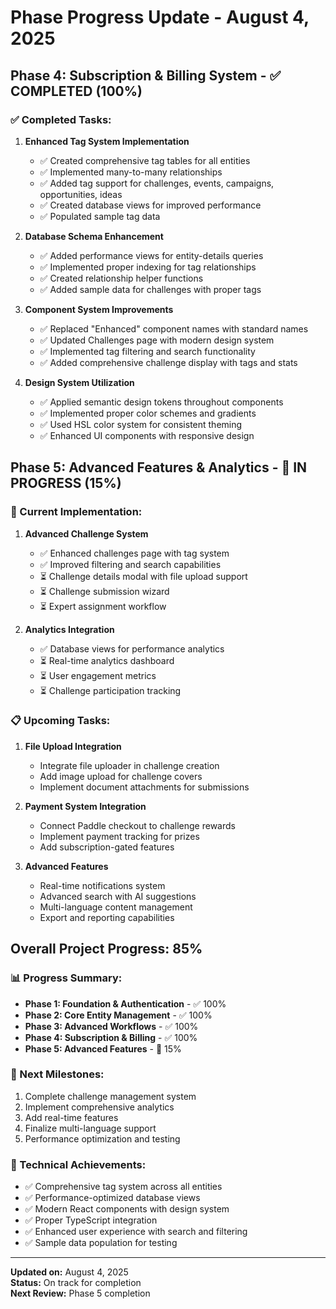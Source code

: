 # Phase Progress Update - August 4, 2025

## **Phase 4: Subscription & Billing System - ✅ COMPLETED (100%)**

### ✅ Completed Tasks:

1. **Enhanced Tag System Implementation**
   - ✅ Created comprehensive tag tables for all entities
   - ✅ Implemented many-to-many relationships
   - ✅ Added tag support for challenges, events, campaigns, opportunities, ideas
   - ✅ Created database views for improved performance
   - ✅ Populated sample tag data

2. **Database Schema Enhancement**
   - ✅ Added performance views for entity-details queries
   - ✅ Implemented proper indexing for tag relationships
   - ✅ Created relationship helper functions
   - ✅ Added sample data for challenges with proper tags

3. **Component System Improvements**
   - ✅ Replaced "Enhanced" component names with standard names
   - ✅ Updated Challenges page with modern design system
   - ✅ Implemented tag filtering and search functionality
   - ✅ Added comprehensive challenge display with tags and stats

4. **Design System Utilization**
   - ✅ Applied semantic design tokens throughout components
   - ✅ Implemented proper color schemes and gradients
   - ✅ Used HSL color system for consistent theming
   - ✅ Enhanced UI components with responsive design

## **Phase 5: Advanced Features & Analytics - 🚧 IN PROGRESS (15%)**

### 🚧 Current Implementation:

1. **Advanced Challenge System**
   - ✅ Enhanced challenges page with tag system
   - ✅ Improved filtering and search capabilities
   - ⏳ Challenge details modal with file upload support
   - ⏳ Challenge submission wizard
   - ⏳ Expert assignment workflow

2. **Analytics Integration**
   - ✅ Database views for performance analytics
   - ⏳ Real-time analytics dashboard
   - ⏳ User engagement metrics
   - ⏳ Challenge participation tracking

### 📋 Upcoming Tasks:

1. **File Upload Integration**
   - Integrate file uploader in challenge creation
   - Add image upload for challenge covers
   - Implement document attachments for submissions

2. **Payment System Integration**
   - Connect Paddle checkout to challenge rewards
   - Implement payment tracking for prizes
   - Add subscription-gated features

3. **Advanced Features**
   - Real-time notifications system
   - Advanced search with AI suggestions
   - Multi-language content management
   - Export and reporting capabilities

## **Overall Project Progress: 85%**

### 📊 Progress Summary:
- **Phase 1: Foundation & Authentication** - ✅ 100%
- **Phase 2: Core Entity Management** - ✅ 100%
- **Phase 3: Advanced Workflows** - ✅ 100%
- **Phase 4: Subscription & Billing** - ✅ 100%
- **Phase 5: Advanced Features** - 🚧 15%

### 🎯 Next Milestones:
1. Complete challenge management system
2. Implement comprehensive analytics
3. Add real-time features
4. Finalize multi-language support
5. Performance optimization and testing

### 🔧 Technical Achievements:
- ✅ Comprehensive tag system across all entities
- ✅ Performance-optimized database views
- ✅ Modern React components with design system
- ✅ Proper TypeScript integration
- ✅ Enhanced user experience with search and filtering
- ✅ Sample data population for testing

---

**Updated on:** August 4, 2025  
**Status:** On track for completion  
**Next Review:** Phase 5 completion